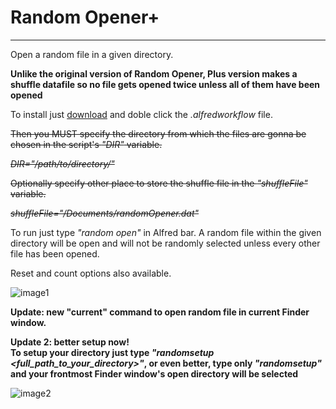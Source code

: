 Random Opener+
=================

***
Open a random file in a given directory.

**Unlike the original version of Random Opener, Plus version makes a shuffle datafile so no file gets opened twice unless all of them have been opened** 

To install just [download][download] and doble click the *.alfredworkflow* file.   

~~Then you MUST specify the directory from which the files are gonna be chosen in the script's *"DIR"* variable.~~ 

~~*DIR="/path/to/directory/"*~~


~~Optionally specify other place to store the shuffle file in the *"shuffleFile"* variable.~~

~~*shuffleFile="/Documents/randomOpener.dat"*~~ 

To run just type *"random open"* in Alfred bar. 
A random file within the given directory will be open and will not be randomly selected unless every other file has been opened.

Reset and count options also available.

![image1]
	
**Update: new "current" command to open random file in current Finder window.**

**Update 2: better setup now!     
To setup your directory just type *"randomsetup <full_path_to_your_directory>"*, or even better, type only *"randomsetup"* and your frontmost Finder window's open directory will be selected**

![image2]

[image1]: http://cl.ly/image/2w3j041S1I2L/Screen%20Shot%202013-04-03%20at%2012.09.31%20AM.png  "menu"

[image2]: http://cl.ly/image/3L0b292A0T3Q/Screen%20Shot%202013-04-27%20at%2012.07.16%20AM.png  "menu2"

[download]: https://dl.dropbox.com/u/6859729/Alfred%20v2%20Extensions/Random%20Opener%2B.alfredworkflow
	